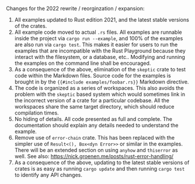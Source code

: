 
Changes for the 2022 rewrite / reorginzation / expansion:

1. All examples updated to Rust edition 2021, and the latest stable versions
of the crates.
2. All example code moved to actual `.rs` files. All examples are runnable
inside the project via `cargo run --example`, and 100% of the examples are also
run via `cargo test`. This makes it easier for users to run the examples that are
incompatible with the Rust Playground because they interact with the filesystem,
or a database, etc.. Modifying and running the examples on the command
line shall be encouraged.
3. As a consequence of the above, elimination of the `skeptic` crate to
test code within the Markdown files. Source code for the examples is
brought in by the `{{#include examples/foobar.rs}}` Markdown directive.
4. The code is organized as a series of workspaces. This also avoids the
problem with the `skeptic` based system which would sometimes link in the
incorrect version of a crate for a particular codebase. All the workspaces
share the same target directory, which should reduce compilation times.
5. No hiding of details. All code presented as full and complete.  The
documentation should explain any details needed to understand the example.
6. Remove use of `error-chain` crate. This has been replaced with the
simpler use of `Result<(), Box<dyn Error>>` or similar in the examples.
There will be an extended section on using `anyhow` and `thiserror` as well.
See also: https://nick.groenen.me/posts/rust-error-handling/
7. As a consequence of the above, updating to the latest stable versions
of crates is as easy as running `cargo update` and then running `cargo
test` to identify any API changes.
